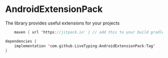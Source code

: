 # AndroidExtensionPack
The library provides useful extensions for your projects


``` kotlin
    maven { url 'https://jitpack.io' } // add this to your build gradle file
```


``` kotlin
dependencies {
    implementation 'com.github.LiveTyping:AndroidExtensionPack:Tag'
}
```
